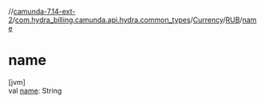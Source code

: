 //[camunda-7.14-ext-2](../../../../index.md)/[com.hydra_billing.camunda.api.hydra.common_types](../../index.md)/[Currency](../index.md)/[RUB](index.md)/[name](name.md)

# name

[jvm]\
val [name](name.md): String
